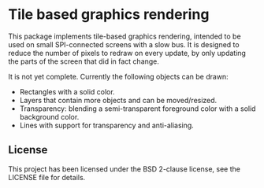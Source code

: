 # Tile based graphics rendering

This package implements tile-based graphics rendering, intended to be used on
small SPI-connected screens with a slow bus. It is designed to reduce the
number of pixels to redraw on every update, by only updating the parts of the
screen that did in fact change.

It is not yet complete. Currently the following objects can be drawn:

  * Rectangles with a solid color.
  * Layers that contain more objects and can be moved/resized.
  * Transparency: blending a semi-transparent foreground color with a solid
    background color.
  * Lines with support for transparency and anti-aliasing.

## License

This project has been licensed under the BSD 2-clause license, see the LICENSE
file for details.
